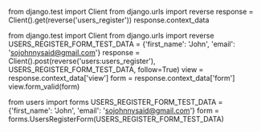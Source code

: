 from django.test import Client
from django.urls import reverse
response = Client().get(reverse('users_register'))
response.context_data



from django.test import Client
from django.urls import reverse
USERS_REGISTER_FORM_TEST_DATA = {'first_name': 'John', 'email': 'sojohnnysaid@gmail.com'}
response = Client().post(reverse('users:users_register'), USERS_REGISTER_FORM_TEST_DATA, follow=True)
view = response.context_data['view']
form = response.context_data['form']
view.form_valid(form)



from users import forms
USERS_REGISTER_FORM_TEST_DATA = {'first_name': 'John', 'email': 'sojohnnysaid@gmail.com'}
form = forms.UsersRegisterForm(USERS_REGISTER_FORM_TEST_DATA)
